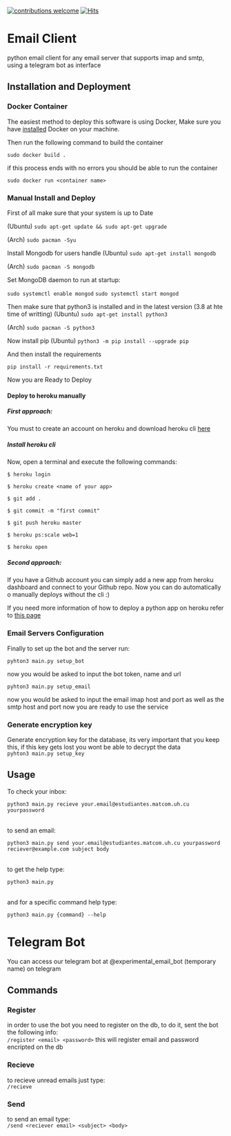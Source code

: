 [![contributions welcome](https://img.shields.io/badge/contributions-welcome-brightgreen.svg?style=flat)](https://github.com/dwyl/esta/issues)
[![Hits](https://hits.seeyoufarm.com/api/count/incr/badge.svg?url=https%3A%2F%2Fgithub.com%2FJavierOramas%2FTelegram-Mail&count_bg=%233D91C8&title_bg=%23555555&icon=&icon_color=%23E7E7E7&title=hits&edge_flat=false)](https://hits.seeyoufarm.com)

# Email Client 

python email client for any email server that supports imap and smtp,   
using a telegram bot as interface

## Installation and Deployment


### Docker Container

The easiest method to deploy this software is using Docker,
Make sure you have <a href='https://docs.docker.com'>installed</a> Docker on your machine.</br>

Then run the following command to build the container

`sudo docker build .`

if this process ends with no errors you should be able to run the container 

`sudo docker run <container name>`

### Manual Install and Deploy


First of all make sure that your system is up to Date

(Ubuntu) `sudo apt-get update && sudo apt-get upgrade`

(Arch) `sudo pacman -Syu`

Install Mongodb for users handle
(Ubuntu) `sudo apt-get install mongodb`

(Arch) `sudo pacman -S mongodb`

Set MongoDB daemon to run at startup:

`sudo systemctl enable mongod`
`sudo systemctl start mongod`

Then make sure that python3 is installed and in the latest version (3.8 at hte time of writting)
(Ubuntu) `sudo apt-get install python3`

(Arch) `sudo pacman -S python3`

Now install pip
(Ubuntu) `python3 -m pip install --upgrade pip`

And then install the requirements

`pip install -r requirements.txt`

Now you are Ready to Deploy

#### Deploy to heroku manually

##### First approach:
You must to create an account on heroku and download heroku cli <a href='https://devcenter.heroku.com/articles/heroku-cli'>here</a>

##### Install heroku cli

Now, open a terminal and execute the following commands:

`$ heroku login`

`$ heroku create <name of your app>`

`$ git add .`

`$ git commit -m "first commit"`

`$ git push heroku master`

`$ heroku ps:scale web=1`

`$ heroku open`

##### Second approach:

If you have a Github account you can simply add a new app from heroku dashboard
and connect to your Github repo.
Now you can do automatically o manually deploys without the cli :)

If you need more information of how to deploy a python app on heroku refer to <a href='https://devcenter.heroku.com/articles/getting-started-with-python?singlepage=true'>this page</a>


### Email Servers Configuration

Finally to set up the bot and the server run: </br>

`pyhton3 main.py setup_bot` 

now you would be asked to input the bot token, name and url

`pyhton3 main.py setup_email` 

now you would be asked to input the email imap host and port as well as the smtp host and port
now you are ready to use the service

### Generate encryption key
Generate encryption key for the database, its very important that you keep this, if this key
gets lost you wont be able to decrypt the data</br>
`pyhton3 main.py setup_key` 


## Usage 

To check your inbox:</br>

`python3 main.py recieve your.email@estudiantes.matcom.uh.cu yourpassword`

</br>to send an email:</br>

`python3 main.py send your.email@estudiantes.matcom.uh.cu yourpassword reciever@example.com subject body`

</br>to get the help type:</br>

`python3 main.py`

</br>and for a specific command help type:</br>

`python3 main.py {command} --help`

# Telegram Bot

You can access our telegram bot at @experimental_email_bot (temporary name) on telegram

## Commands

### Register
in order to use the bot you need to register on the db, to do it, sent the bot the following info:</br>
`/register <email> <password>`
this will register email and password encripted on the db

### Recieve
to recieve unread emails just type:</br>
`/recieve`

### Send
to send an email type:</br>
`/send <reciever email> <subject> <body>`
